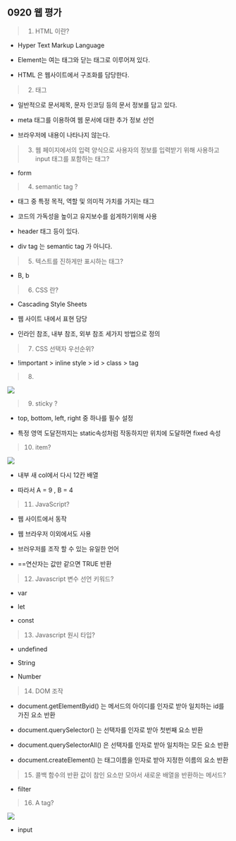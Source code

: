 ## 0920 웹 평가

> 1. HTML 이란?

- Hyper Text Markup Language

- Element는 여는 태그와 닫는 태그로 이루어져 있다.

- HTML 은 웹사이트에서 구조화를 담당한다.



> 2. <head> 태그

- 일반적으로 문서제목, 문자 인코딩 등의 문서 정보를 담고 있다.

- meta 태그를 이용하여 웹 문서에 대한 추가 정보 선언

- 브라우저에 내용이 나타나지 않는다.

> 3. 웹 페이지에서의 입력 양식으로 사용자의 정보를 입력받기 위해 사용하고 input 태그를 포함하는 태그?

- form

> 4. semantic tag ?

- 태그 중 특정 목적, 역할 및 의미적 가치를 가지는 태그

- 코드의 가독성을 높이고 유지보수를 쉽게하기위해 사용

- header 태그 등이 있다.

- div tag 는 semantic tag 가 아니다.



> 5. 텍스트를 진하게만 표시하는 태그?

- B, b

> 6. CSS 란?

- Cascading Style Sheets

- 웹 사이트 내에서 표현 담당

- 인라인 참조, 내부 참조, 외부 참조 세가지 방법으로 정의

> 7. CSS 선택자 우선순위?

- !important > inline style > id > class > tag

> 8.

![](C:\Users\이주현\AppData\Roaming\marktext\images\2022-09-20-16-31-06-image.png)

> 9. sticky ?

- top, bottom, left, right 중 하나를 필수 설정

- 특정 영역 도달전까지는 static속성처럼 작동하지만 위치에 도달하면 fixed 속성

> 10. item?

![](C:\Users\이주현\AppData\Roaming\marktext\images\2022-09-20-16-32-34-image.png)

- 내부 새 col에서 다시 12칸 배열

- 따라서 A = 9 , B = 4

> 11. JavaScript?

- 웹 사이트에서 동작

- 웹 브라우저 이외에서도 사용

- 브러우저를 조작 할 수 있는 유일한 언어

- ==연산자는 값만 같으면 TRUE 반환



> 12. Javascript 변수 선언 키워드?

- var

- let

- const

> 13. Javascript 원시 타입?

- undefined

- String

- Number

> 14. DOM 조작

- document.getElementByid() 는 메서드의 아이디를 인자로 받아 일치하는 id를 가진 요소 반환

- document.querySelector() 는 선택자를 인자로 받아 첫번째 요소 반환

- document.querySelectorAll() 은 선택자를 인자로 받아 일치하는 모든 요소 반환

- document.createElement() 는 태그이름을 인자로 받아 지정한 이름의 요소 반환

> 15. 콜백 함수의 반환 값이 참인 요소만 모아서 새로운 배열을 반환하는 메서드?

- filter

> 16. A tag?

![](C:\Users\이주현\AppData\Roaming\marktext\images\2022-09-20-16-39-50-image.png)

- input


